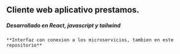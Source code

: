 ## Cliente web aplicativo prestamos.
##### Desarrollado en React, javascript y tailwind
```
**Interfaz con conexion a los microservicios, tambien en este repositorio**

